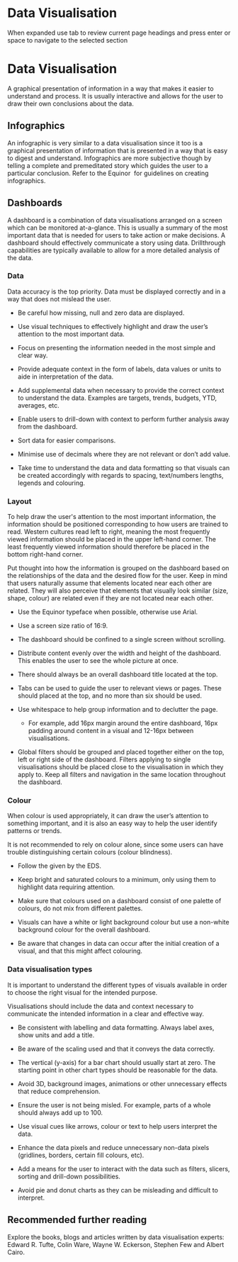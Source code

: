# Data Visualisation

When expanded use tab to review current page headings and press enter or space to navigate to the selected section

# Data Visualisation

A graphical presentation of information in a way that makes it easier to understand and process. It is usually interactive and allows for the user to draw their own conclusions about the data.

## Infographics

An infographic is very similar to a data visualisation since it too is a graphical presentation of information that is presented in a way that is easy to digest and understand. Infographics are more subjective though by telling a complete and premeditated story which guides the user to a particular conclusion. Refer to the Equinor  for guidelines on creating infographics.

## Dashboards

A dashboard is a combination of data visualisations arranged on a screen which can be monitored at-a-glance. This is usually a summary of the most important data that is needed for users to take action or make decisions. A dashboard should effectively communicate a story using data. Drillthrough capabilities are typically available to allow for a more detailed analysis of the data.

### Data

Data accuracy is the top priority. Data must be displayed correctly and in a way that does not mislead the user.

-   Be careful how missing, null and zero data are displayed.
    
-   Use visual techniques to effectively highlight and draw the user’s attention to the most important data.
    
-   Focus on presenting the information needed in the most simple and clear way.
    
-   Provide adequate context in the form of labels, data values or units to aide in interpretation of the data.
    
-   Add supplemental data when necessary to provide the correct context to understand the data. Examples are targets, trends, budgets, YTD, averages, etc.
    
-   Enable users to drill-down with context to perform further analysis away from the dashboard.
    
-   Sort data for easier comparisons.
    
-   Minimise use of decimals where they are not relevant or don’t add value.
    
-   Take time to understand the data and data formatting so that visuals can be created accordingly with regards to spacing, text/numbers lengths, legends and colouring.
    

### Layout

To help draw the user's attention to the most important information, the information should be positioned corresponding to how users are trained to read. Western cultures read left to right, meaning the most frequently viewed information should be placed in the upper left-hand corner. The least frequently viewed information should therefore be placed in the bottom right-hand corner.

Put thought into how the information is grouped on the dashboard based on the relationships of the data and the desired flow for the user. Keep in mind that users naturally assume that elements located near each other are related. They will also perceive that elements that visually look similar (size, shape, colour) are related even if they are not located near each other.

-   Use the Equinor typeface when possible, otherwise use Arial.
    
-   Use a screen size ratio of 16:9.
    
-   The dashboard should be confined to a single screen without scrolling.
    
-   Distribute content evenly over the width and height of the dashboard. This enables the user to see the whole picture at once.
    
-   There should always be an overall dashboard title located at the top.
    
-   Tabs can be used to guide the user to relevant views or pages. These should placed at the top, and no more than six should be used.
    
-   Use whitespace to help group information and to declutter the page.
    
    -   For example, add 16px margin around the entire dashboard, 16px padding around content in a visual and 12-16px between visualisations.
        
-   Global filters should be grouped and placed together either on the top, left or right side of the dashboard. Filters applying to single visualisations should be placed close to the visualisation in which they apply to. Keep all filters and navigation in the same location throughout the dashboard.
    

### Colour

When colour is used appropriately, it can draw the user’s attention to something important, and it is also an easy way to help the user identify patterns or trends.

It is not recommended to rely on colour alone, since some users can have trouble distinguishing certain colours (colour blindness).

-   Follow the  given by the EDS.
    
-   Keep bright and saturated colours to a minimum, only using them to highlight data requiring attention.
    
-   Make sure that colours used on a dashboard consist of one palette of colours, do not mix from different palettes.
    
-   Visuals can have a white or light background colour but use a non-white background colour for the overall dashboard.
    
-   Be aware that changes in data can occur after the initial creation of a visual, and that this might affect colouring.
    

### Data visualisation types

It is important to understand the different types of visuals available in order to choose the right visual for the intended purpose.

Visualisations should include the data and context necessary to communicate the intended information in a clear and effective way.

-   Be consistent with labelling and data formatting. Always label axes, show units and add a title.
    
-   Be aware of the scaling used and that it conveys the data correctly.
    
-   The vertical (y-axis) for a bar chart should usually start at zero. The starting point in other chart types should be reasonable for the data.
    
-   Avoid 3D, background images, animations or other unnecessary effects that reduce comprehension.
    
-   Ensure the user is not being misled. For example, parts of a whole should always add up to 100.
    
-   Use visual cues like arrows, colour or text to help users interpret the data.
    
-   Enhance the data pixels and reduce unnecessary non-data pixels (gridlines, borders, certain fill colours, etc).
    
-   Add a means for the user to interact with the data such as filters, slicers, sorting and drill-down possibilities.
    
-   Avoid pie and donut charts as they can be misleading and difficult to interpret.
    

## Recommended further reading

Explore the books, blogs and articles written by data visualisation experts: Edward R. Tufte, Colin Ware, Wayne W. Eckerson, Stephen Few and Albert Cairo.